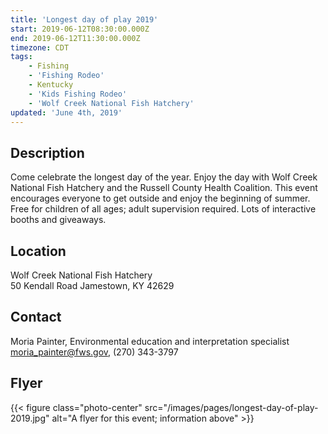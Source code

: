 ```yaml
---
title: 'Longest day of play 2019'
start: 2019-06-12T08:30:00.000Z
end: 2019-06-12T11:30:00.000Z
timezone: CDT
tags:
    - Fishing
    - 'Fishing Rodeo'
    - Kentucky
    - 'Kids Fishing Rodeo'
    - 'Wolf Creek National Fish Hatchery'
updated: 'June 4th, 2019'
---
```


## Description

Come celebrate the longest day of the year. Enjoy the day with Wolf Creek National Fish Hatchery and the Russell County Health Coalition. This event encourages everyone to get outside and enjoy the beginning of summer. Free for children of all ages; adult supervision required. Lots of interactive booths and giveaways.

## Location

Wolf Creek National Fish Hatchery  
50 Kendall Road Jamestown, KY 42629

## Contact

Moria Painter, Environmental education and interpretation specialist  
[moria_painter@fws.gov](mailto:moria_painter@fws.gov), (270) 343-3797

## Flyer

{{< figure class="photo-center" src="/images/pages/longest-day-of-play-2019.jpg" alt="A flyer for this event; information above" >}}